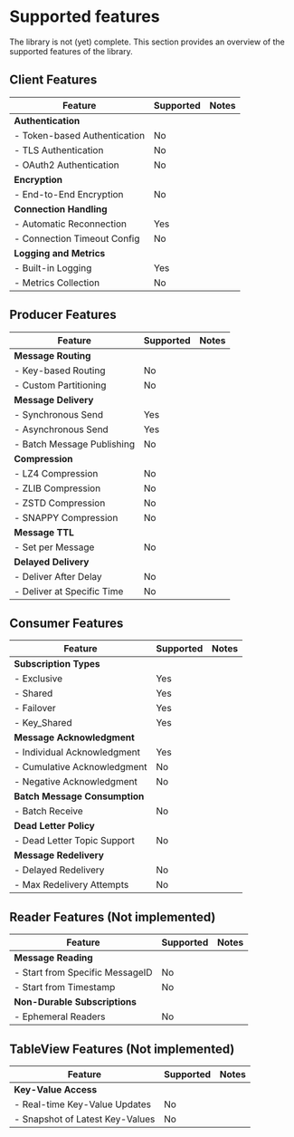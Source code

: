 # Supported features

The library is not (yet) complete. This section provides an overview of the supported features of the library.

## Client Features

| Feature                         | Supported | Notes                                         |
|---------------------------------|-----------|-----------------------------------------------|
| **Authentication**              |           |                                               |
| - Token-based Authentication    | No    |                                               |
| - TLS Authentication            | No    |                                               |
| - OAuth2 Authentication         | No    |                                               |
| **Encryption**                  |           |                                               |
| - End-to-End Encryption         | No    |                                               |
| **Connection Handling**         |           |                                               |
| - Automatic Reconnection        | Yes   |                                               |
| - Connection Timeout Config     | No    |                                               |
| **Logging and Metrics**         |           |                                               |
| - Built-in Logging              | Yes    |                                               |
| - Metrics Collection            | No    |                                               |

## Producer Features

| Feature                         | Supported | Notes                                         |
|---------------------------------|-----------|-----------------------------------------------|
| **Message Routing**             |           |                                               |
| - Key-based Routing             | No    |                                               |
| - Custom Partitioning           | No    |                                               |
| **Message Delivery**            |           |                                               |
| - Synchronous Send              | Yes    |                                               |
| - Asynchronous Send             | Yes    |                                               |
| - Batch Message Publishing      | No    |                                               |
| **Compression**                 |           |                                               |
| - LZ4 Compression               | No    |                                               |
| - ZLIB Compression              | No    |                                               |
| - ZSTD Compression              | No    |                                               |
| - SNAPPY Compression            | No    |                                               |
| **Message TTL**                 |           |                                               |
| - Set per Message               | No    |                                               |
| **Delayed Delivery**            |           |                                               |
| - Deliver After Delay           | No    |                                               |
| - Deliver at Specific Time      | No    |                                               |

## Consumer Features

| Feature                         | Supported | Notes                                         |
|---------------------------------|-----------|-----------------------------------------------|
| **Subscription Types**          |           |                                               |
| - Exclusive                     | Yes    |                                               |
| - Shared                        | Yes    |                                               |
| - Failover                      | Yes    |                                               |
| - Key_Shared                    | Yes    |                                               |
| **Message Acknowledgment**      |           |                                               |
| - Individual Acknowledgment     | Yes    |                                               |
| - Cumulative Acknowledgment     | No    |                                               |
| - Negative Acknowledgment       | No    |                                               |
| **Batch Message Consumption**   |           |                                               |
| - Batch Receive                 | No    |                                               |
| **Dead Letter Policy**          |           |                                               |
| - Dead Letter Topic Support     | No    |                                               |
| **Message Redelivery**          |           |                                               |
| - Delayed Redelivery            | No    |                                               |
| - Max Redelivery Attempts       | No    |                                               |

## Reader Features (Not implemented)

| Feature                         | Supported | Notes                                         |
|---------------------------------|-----------|-----------------------------------------------|
| **Message Reading**             |           |                                               |
| - Start from Specific MessageID | No    |                                               |
| - Start from Timestamp          | No    |                                               |
| **Non-Durable Subscriptions**   |       |                                               |
| - Ephemeral Readers             | No    |                                               |

## TableView Features (Not implemented)

| Feature                         | Supported | Notes                                         |
|---------------------------------|-----------|-----------------------------------------------|
| **Key-Value Access**            |           |                                               |
| - Real-time Key-Value Updates   | No    |                                               |
| - Snapshot of Latest Key-Values | No    |                                               |

